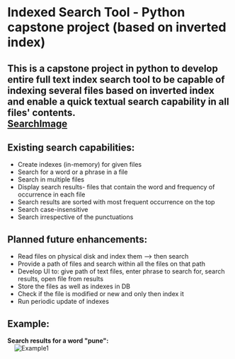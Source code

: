 # Indexed Search Tool - Python capstone project (based on inverted index)
This is a capstone project in python to develop entire full text index search tool to be capable of indexing several files based on inverted index and enable a quick textual search capability in all files' contents. <br />
[SearchImage](https://drive.google.com/uc?id=10sWLl8uxAM77RT7YRdLZaiVOs4QxOFOW)
---

## Existing search capabilities:
  - Create indexes (in-memory) for given files
  - Search for a word or a phrase in a file
  - Search in multiple files
  - Display search results- files that contain the word and frequency of occurrence in each file
  - Search results are sorted with most frequent occurrence on the top
  - Search case-insensitive
  - Search irrespective of the punctuations

## Planned future enhancements:
  - Read files on physical disk and index them --> then search
  - Provide a path of files and search within all the files on that path
  - Develop UI to: give path of text files, enter phrase to search for, search results, open file from results
  - Store the files as well as indexes in DB
  - Check if the file is modified or new and only then index it
  - Run periodic update of indexes

## Example:
**Search results for a word "pune":** <br />
&nbsp;&nbsp;&nbsp;&nbsp;![Example1](https://drive.google.com/uc?id=1LbsZEqt8mRDkpddZDlpOzePSLvtPesFO)
